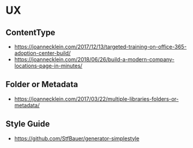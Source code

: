 # UX


## ContentType

- https://joannecklein.com/2017/12/13/targeted-training-on-office-365-adoption-center-build/
- https://joannecklein.com/2018/06/26/build-a-modern-company-locations-page-in-minutes/

## Folder or Metadata

- https://joannecklein.com/2017/03/22/multiple-libraries-folders-or-metadata/

## Style Guide

- https://github.com/StfBauer/generator-simplestyle